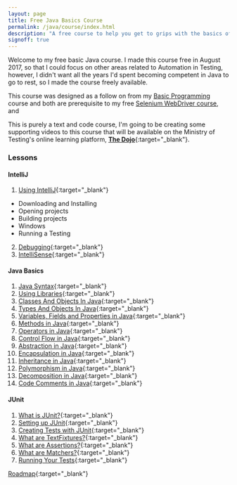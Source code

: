```yaml
---
layout: page
title: Free Java Basics Course
permalink: /java/course/index.html
description: "A free course to help you get to grips with the basics of Java"
signoff: true
---
```

Welcome to my free basic Java course. I made this course free in August 2017, so that I could focus on other areas related to Automation in Testing, however, I didn't want all the years I'd spent becoming competent in Java to go to rest, so I made the course freely available.

This course was designed as a follow on from my [Basic Programming](/programming/course/index.html) course and both are prerequisite to my free [Selenium WebDriver course](../../selenium/course), and 

This is purely a text and code course, I'm going to be creating some supporting videos to this course that will be available on the Ministry of Testing's online learning platform, [**The Dojo**](https://dojo.ministryoftesting.com){:target="_blank"}.

### Lessons
#### IntelliJ
1. [Using IntelliJ](../intellij/lessons/usingintellij){:target="_blank"}
  * Downloading and Installing
  * Opening projects
  * Building projects
  * Windows
  * Running a Testing
2. [Debugging](../intellij/lessons/debugging){:target="_blank"}
3. [IntelliSense](../intellij/lessons/intellisense){:target="_blank"}
   
#### Java Basics
1. [Java Syntax](/java/basics/lessons/javasyntax){:target="_blank"}
2. [Using Libraries](/java/basics/lessons/usinglibraries.html){:target="_blank"}
3. [Classes And Objects In Java](/java/basics/lessons/classesandobjectsinjava){:target="_blank"}
4. [Types And Objects In Java](/java/basics/lessons/typesandobjects){:target="_blank"}
5. [Variables, Fields and Properties in Java](/java/basics/lessons/variables){:target="_blank"}
6. [Methods in Java](/java/basics/lessons/methods){:target="_blank"}
7. [Operators in Java](/java/basics/lessons/operators){:target="_blank"}
8. [Control Flow in Java](/java/basics/lessons/controlflow){:target="_blank"}
9. [Abstraction in Java](/java/basics/lessons/abstraction){:target="_blank"}
10. [Encapsulation in Java](/java/basics/lessons/encapsulation){:target="_blank"}
11. [Inheritance in Java](/java/basics/lessons/inheritance){:target="_blank"}
12. [Polymorphism in Java](/java/basics/lessons/polymorphism){:target="_blank"}
13. [Decomposition in Java](/java/basics/lessons/decomposition){:target="_blank"}
14. [Code Comments in Java](/java/basics/lessons/codecomments){:target="_blank"}

#### JUnit
1. [What is JUnit?](/java/junit/lessons/whatisjunit){:target="_blank"}
2. [Setting up JUnit](/java/junit/lessons/settingupjunit){:target="_blank"}
3. [Creating Tests with JUnit](/java/junit/lessons/creatingtestsinjunit){:target="_blank"}
4. [What are TextFixtures?](/java/junit/lessons/whataretestfixtures){:target="_blank"}
5. [What are Assertions?](/java/junit/lessons/assertions){:target="_blank"}
6. [What are Matchers?](/java/junit/lessons/matchers){:target="_blank"}
7. [Running Your Tests](/java/junit/lessons/runningtests){:target="_blank"}

[Roadmap](/java/course/roadmap){:target="_blank"}
